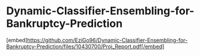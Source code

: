 # Dynamic-Classifier-Ensembling-for-Bankruptcy-Prediction
[embed]https://github.com/EziGo96/Dynamic-Classifier-Ensembling-for-Bankruptcy-Prediction/files/10430700/Proj_Report.pdf[/embed]
